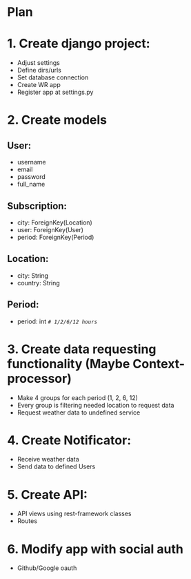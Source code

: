 
# **Plan**

# 1. Create django project:

- Adjust settings
- Define dirs/urls
- Set database connection
- Create WR app
- Register app at settings.py

# 2. Create models

## User:
- username
- email
- password
- full_name

## Subscription:
- city: ForeignKey(Location)
- user: ForeignKey(User)
- period: ForeignKey(Period)

## Location:
- city: String
- country: String

## Period:
- period: int _`# 1/2/6/12 hours`_


# 3. Create data requesting functionality (Maybe Context-processor)
- Make 4 groups for each period (1, 2, 6, 12)
- Every group is filtering needed location to request data
- Request weather data to undefined service

# 4. Create Notificator:
- Receive weather data
- Send data to defined Users

# 5. Create API:
- API views using rest-framework classes
- Routes

# 6. Modify app with social auth
- Github/Google oauth
